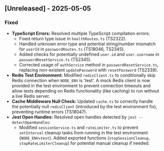 ## [Unreleased] - 2025-05-05

### Fixed
- **TypeScript Errors:** Resolved multiple TypeScript compilation errors:
  - Fixed return type issue in `healthRoutes.ts` (TS2322).
  - Handled unknown error type and potential string/number mismatch for `userId` in `passwordRoutes.ts` (TS18046, TS2345).
  - Added checks for potentially undefined `user.id` and `user.username` in `passwordResetService.ts` (TS2345).
  - Corrected usage of `authService` method in `passwordResetService.ts`, replacing non-existent `updatePassword` with `resetPassword` (TS2339).
- **Redis Test Environment:** Modified `redisClient.ts` to conditionally skip Redis connection when `NODE_ENV` is 'test'. A mock Redis client is now provided in the test environment to prevent connection timeouts and allow tests depending on Redis functionality (like caching) to run without a live Redis server.
- **Cache Middleware Null Check:** Updated `cache.ts` to correctly handle the potentially null `redisClient` (introduced by the test environment fix), preventing runtime errors (TS18047).
- **Jest Open Handles:** Resolved open handles detected by `jest --detectOpenHandles`:
  - Modified `sessionService.ts` and `rateLimiter.ts` to prevent `setInterval` cleanup tasks from running in the test environment (`NODE_ENV=test`). Added exported functions (`stopSessionCleanup`, `stopRateLimiterCleanup`) for potential manual cleanup if needed.


